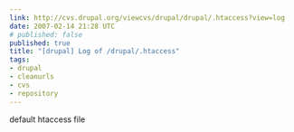 ```yaml
---
link: http://cvs.drupal.org/viewcvs/drupal/drupal/.htaccess?view=log
date: 2007-02-14 21:28 UTC
# published: false
published: true
title: "[drupal] Log of /drupal/.htaccess"
tags:
- drupal
- cleanurls
- cvs
- repository
---
```


default htaccess file
